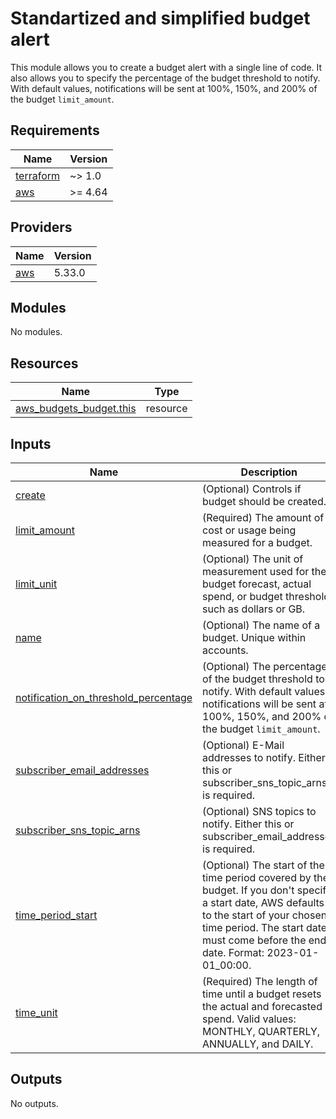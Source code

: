# Standartized and simplified budget alert

This module allows you to create a budget alert with a single line of code. It also allows you to specify the percentage of the budget threshold to notify. With default values, notifications will be sent at 100%, 150%, and 200% of the budget `limit_amount`.

<!-- BEGINNING OF PRE-COMMIT-TERRAFORM DOCS HOOK -->
## Requirements

| Name | Version |
|------|---------|
| <a name="requirement_terraform"></a> [terraform](#requirement\_terraform) | ~> 1.0 |
| <a name="requirement_aws"></a> [aws](#requirement\_aws) | >= 4.64 |

## Providers

| Name | Version |
|------|---------|
| <a name="provider_aws"></a> [aws](#provider\_aws) | 5.33.0 |

## Modules

No modules.

## Resources

| Name | Type |
|------|------|
| [aws_budgets_budget.this](https://registry.terraform.io/providers/hashicorp/aws/latest/docs/resources/budgets_budget) | resource |

## Inputs

| Name | Description | Type | Default | Required |
|------|-------------|------|---------|:--------:|
| <a name="input_create"></a> [create](#input\_create) | (Optional) Controls if budget should be created. | `bool` | `true` | no |
| <a name="input_limit_amount"></a> [limit\_amount](#input\_limit\_amount) | (Required) The amount of cost or usage being measured for a budget. | `string` | n/a | yes |
| <a name="input_limit_unit"></a> [limit\_unit](#input\_limit\_unit) | (Optional) The unit of measurement used for the budget forecast, actual spend, or budget threshold, such as dollars or GB. | `string` | `"USD"` | no |
| <a name="input_name"></a> [name](#input\_name) | (Optional) The name of a budget. Unique within accounts. | `string` | `"cost-budget-alerts"` | no |
| <a name="input_notification_on_threshold_percentage"></a> [notification\_on\_threshold\_percentage](#input\_notification\_on\_threshold\_percentage) | (Optional) The percentage of the budget threshold to notify. With default values, notifications will be sent at 100%, 150%, and 200% of the budget `limit_amount`. | `list(number)` | <pre>[<br>  100,<br>  150,<br>  200<br>]</pre> | no |
| <a name="input_subscriber_email_addresses"></a> [subscriber\_email\_addresses](#input\_subscriber\_email\_addresses) | (Optional) E-Mail addresses to notify. Either this or subscriber\_sns\_topic\_arns is required. | `list(string)` | `[]` | no |
| <a name="input_subscriber_sns_topic_arns"></a> [subscriber\_sns\_topic\_arns](#input\_subscriber\_sns\_topic\_arns) | (Optional) SNS topics to notify. Either this or subscriber\_email\_addresses is required. | `list(string)` | `[]` | no |
| <a name="input_time_period_start"></a> [time\_period\_start](#input\_time\_period\_start) | (Optional) The start of the time period covered by the budget. If you don't specify a start date, AWS defaults to the start of your chosen time period. The start date must come before the end date. Format: 2023-01-01\_00:00. | `string` | `"2023-01-01_00:00"` | no |
| <a name="input_time_unit"></a> [time\_unit](#input\_time\_unit) | (Required) The length of time until a budget resets the actual and forecasted spend. Valid values: MONTHLY, QUARTERLY, ANNUALLY, and DAILY. | `string` | `"MONTHLY"` | no |

## Outputs

No outputs.
<!-- END OF PRE-COMMIT-TERRAFORM DOCS HOOK -->